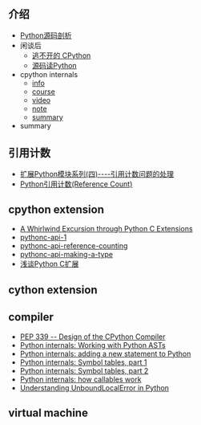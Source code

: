 ## 介绍

- [Python源码剖析](https://book.douban.com/subject/3117898/)
- 闲谈后
  - [逃不开的 CPython](https://zhuanlan.zhihu.com/manjusakac)
  - [源码读Python](https://zhuanlan.zhihu.com/c_168776105)
- cpython internals
  - [info](http://pgbovine.net/cpython-internals.htm)
  - [course](http://courses.pgbovine.net/csc253/)
  - [video](http://v.youku.com/v_show/id_XMTQ0NzY5ODcyOA==.html?spm=a2hzp.8244740.0.0&f=26549146)
  - [note]()
  - [summary](https://medium.com/@dawran6/getting-started-with-python-internals-a5474ccb8022)
- summary

## 引用计数

- [扩展Python模块系列(四)----引用计数问题的处理](https://blog.csdn.net/kof2019/article/details/77824473)
- [Python引用计数(Reference Count)](https://www.jianshu.com/p/ecea193abec4)

## cpython extension

- [A Whirlwind Excursion through Python C Extensions](https://nedbatchelder.com/text/whirlext.html)
- [pythonc-api-1](https://jayrambhia.com/blog/pythonc-api-1)
- [pythonc-api-reference-counting](https://jayrambhia.com/blog/pythonc-api-reference-counting)
- [pythonc-api-making-a-type](https://jayrambhia.com/c++/daily%20posts/python/technical/blog/pythonc-api-making-a-type)
- [浅谈Python C扩展](https://blog.csdn.net/fitzzhang/article/details/79212411)

## cython extension

## compiler

- [PEP 339 -- Design of the CPython Compiler](https://www.python.org/dev/peps/pep-0339/)
- [Python internals: Working with Python ASTs](https://eli.thegreenplace.net/2009/11/28/python-internals-working-with-python-asts)
- [Python internals: adding a new statement to Python](https://eli.thegreenplace.net/2010/06/30/python-internals-adding-a-new-statement-to-python)
- [Python internals: Symbol tables, part 1](https://eli.thegreenplace.net/2010/09/18/python-internals-symbol-tables-part-1)
- [Python internals: Symbol tables, part 2](https://eli.thegreenplace.net/2010/09/20/python-internals-symbol-tables-part-2)
- [Python internals: how callables work](https://eli.thegreenplace.net/2012/03/23/python-internals-how-callables-work)
- [Understanding UnboundLocalError in Python](https://eli.thegreenplace.net/2011/05/15/understanding-unboundlocalerror-in-python)

## virtual machine
